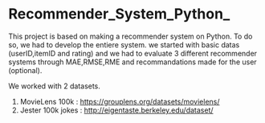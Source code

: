 # Recommender_System_Python_
This project is based on making a recommender system on Python. To do so, we had to develop the entiere system. we started with basic datas (userID,itemID and rating) and we had to evaluate 3 different recommender systems through MAE,RMSE,RME and recommandations made for the user (optional).

We worked with 2 datasets.
1. MovieLens 100k : https://grouplens.org/datasets/movielens/
2. Jester 100k jokes : http://eigentaste.berkeley.edu/dataset/
